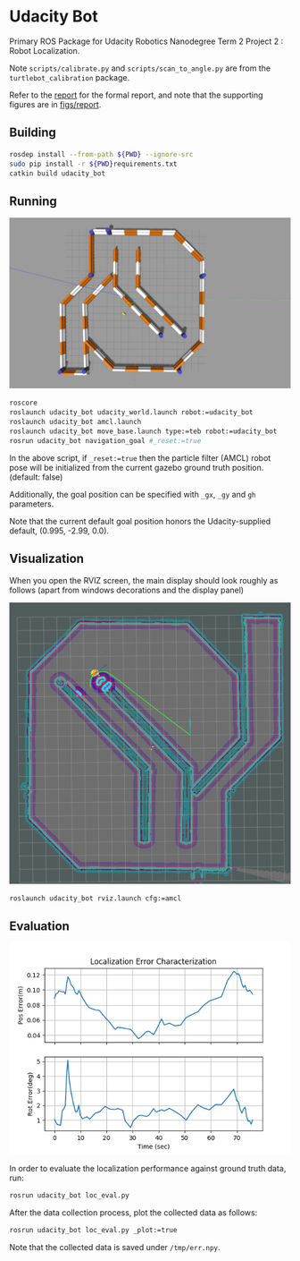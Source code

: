 # Udacity Bot

Primary ROS Package for Udacity Robotics Nanodegree Term 2 Project 2 : Robot Localization.

Note `scripts/calibrate.py` and `scripts/scan_to_angle.py` are from the `turtlebot_calibration` package.

Refer to the [report](report.pdf) for the formal report, and note that the supporting figures are in [figs/report](figs/report).

## Building

```bash
rosdep install --from-path ${PWD} --ignore-src
sudo pip install -r ${PWD}requirements.txt
catkin build udacity_bot
```

## Running

![gazebo](figs/gazebo.jpg)

```bash
roscore
roslaunch udacity_bot udacity_world.launch robot:=udacity_bot
roslaunch udacity_bot amcl.launch
roslaunch udacity_bot move_base.launch type:=teb robot:=udacity_bot
rosrun udacity_bot navigation_goal #_reset:=true
```

In the above script, if `_reset:=true` then the particle filter (AMCL) robot pose will be initialized from the current gazebo ground truth position. (default: false)

Additionally, the goal position can be specified with `_gx`, `_gy` and `gh` parameters.

Note that the current default goal position honors the Udacity-supplied default, (0.995, -2.99, 0.0).

## Visualization

When you open the RVIZ screen, the main display should look roughly as follows (apart from windows decorations and the display panel)

![rviz](figs/rviz.png)

```bash
roslaunch udacity_bot rviz.launch cfg:=amcl
```

## Evaluation

![eval](figs/loc_err.png)

In order to evaluate the localization performance against ground truth data, run:

```bash
rosrun udacity_bot loc_eval.py
```

After the data collection process, plot the collected data as follows:

```bash
rosrun udacity_bot loc_eval.py _plot:=true
```

Note that the collected data is saved under `/tmp/err.npy`.
